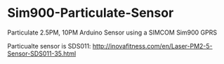 # Sim900-Particulate-Sensor

Particulate 2.5PM, 10PM Arduino Sensor using a SIMCOM Sim900 GPRS 

Particualte sensor is SDS011: http://inovafitness.com/en/Laser-PM2-5-Sensor-SDS011-35.html
